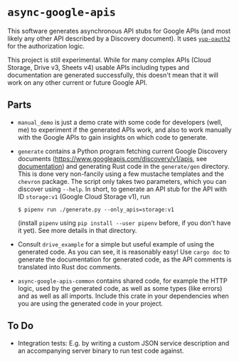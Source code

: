 # `async-google-apis`

This software generates asynchronous API stubs for Google APIs (and most likely
any other API described by a Discovery document). It uses
[`yup-oauth2`](https://github.com/dermesser/yup-oauth2) for the authorization
logic.

This project is still experimental. While for many complex APIs (Cloud Storage,
Drive v3, Sheets v4) usable APIs including types and documentation are generated
successfully, this doesn't mean that it will work on any other current or future
Google API.

## Parts

* `manual_demo` is just a demo crate with some code for developers (well, me) to
experiment if the generated APIs work, and also to work manually with the Google
APIs to gain insights on which code to generate.

* `generate` contains a Python program fetching current Google Discovery documents
  (https://www.googleapis.com/discovery/v1/apis, see
   [documentation](https://developers.google.com/discovery/v1/reference)) and
  generating Rust code in the `generate/gen` directory. This is done very
  non-fancily using a few mustache templates and the `chevron` package. The script
  only takes two parameters, which you can discover using `--help`. In short, to
  generate an API stub for the API with ID `storage:v1` (Google Cloud Storage v1),
  run
  ```shell
  $ pipenv run ./generate.py --only_apis=storage:v1
  ```
  (install `pipenv` using `pip install --user pipenv` before, if you don't have it
  yet). See more details in that directory.
* Consult `drive_example` for a simple but useful example of using the generated
  code. As you can see, it is reasonably easy! Use `cargo doc` to generate the
  documentation for generated code, as the API comments is translated into Rust
  doc comments.
* `async-google-apis-common` contains shared code, for example the HTTP logic,
  used by the generated code, as well as some types (like errors) and as well as
  all imports. Include this crate in your dependencies when you are using
  the generated code in your project.

## To Do

* Integration tests: E.g. by writing a custom JSON service description and an
accompanying server binary to run test code against.
